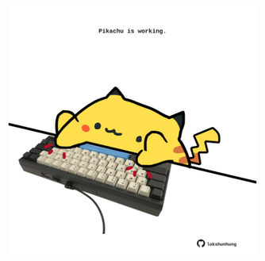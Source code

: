 <!-- built at 29/09/2021, 07:02:01 UTC -->
<p align="center">
  <img width="500" height="500" src="./ReadmeImage.svg">
</p>
